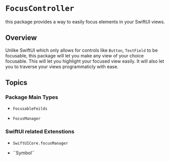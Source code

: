 # ``FocusController``

this package provides a way to easily focus elements in your SwiftUI views.

## Overview

Unlike SwiftUI which only allows for controls like `Button`, `TextField` to be focusable, this package will let you make any view of your choice focusable. This will let you highlight your focused view easily.
It will also let you to traverse your views programmaticly  with ease. 

## Topics


### Package Main Types
- ``FocusableFeilds``

- ``FocusManager``

### SwiftUI related Extenstions

- ``SwiftUICore.focusManager``



- <!--@START_MENU_TOKEN@-->``Symbol``<!--@END_MENU_TOKEN@-->
